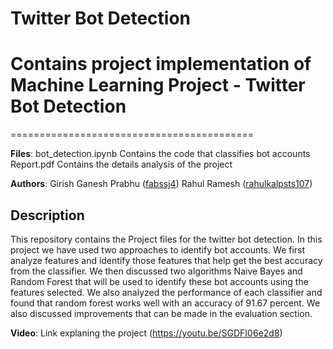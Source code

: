 # Twitter Bot Detection

# Contains project implementation of Machine Learning Project - Twitter Bot Detection

==========================================

**Files**:
bot_detection.ipynb Contains the code that classifies bot accounts
Report.pdf Contains the details analysis of the project

**Authors**: Girish Ganesh Prabhu ([fabssj4](https://github.com/fabssj4)) Rahul Ramesh ([rahulkalpsts107](https://github.com/rahulkalpsts107))

## Description
This repository contains the Project files for the twitter bot detection.
In this project we have used two approaches to identify bot
accounts. 
We first analyze features and identify those features
that help get the best accuracy from the classifier. 
We then discussed two algorithms Naive Bayes and Random Forest
that will be used to identify these bot accounts using the
features selected. 
We also analyzed the performance of each
classifier and found that random forest works well with an
accuracy of 91.67 percent. 
We also discussed improvements
that can be made in the evaluation section.

**Video**: Link explaning the project (https://youtu.be/SGDFI06e2d8)
